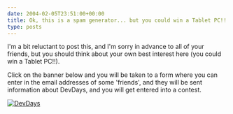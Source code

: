 ```yaml
---
date: 2004-02-05T23:51:00+00:00
title: Ok, this is a spam generator... but you could win a Tablet PC!! :)
type: posts
---
```

I'm a bit reluctant to post this, and I'm sorry in advance to all of your friends, but you should think about your own best interest here (you could win a Tablet PC!!).

Click on the banner below and you will be taken to a form where you can enter in the email addresses of some 'friends', and they will be sent information about DevDays, and you will get entered into a contest.

[<img alt="DevDays" src="http://msdn.microsoft.com/events/devdays/images/RFAF_banner140x100.jpg" border="0" />](http://email.microsoft.com/m/p/msf/ftaf/dev/vis/webFtaf.asp)

